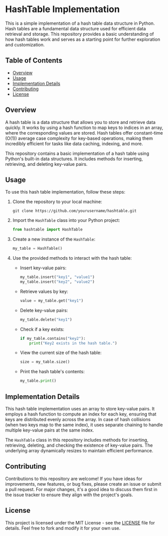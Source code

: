# HashTable Implementation

This is a simple implementation of a hash table data structure in Python. Hash tables are a fundamental data structure used for efficient data retrieval and storage. This repository provides a basic understanding of how hash tables work and serves as a starting point for further exploration and customization.

## Table of Contents
- [Overview](#overview)
- [Usage](#usage)
- [Implementation Details](#implementation-details)
- [Contributing](#contributing)
- [License](#license)

## Overview

A hash table is a data structure that allows you to store and retrieve data quickly. It works by using a hash function to map keys to indices in an array, where the corresponding values are stored. Hash tables offer constant-time (O(1)) average case complexity for key-based operations, making them incredibly efficient for tasks like data caching, indexing, and more.

This repository contains a basic implementation of a hash table using Python's built-in data structures. It includes methods for inserting, retrieving, and deleting key-value pairs.

## Usage

To use this hash table implementation, follow these steps:

1. Clone the repository to your local machine:

   ``` shell
   git clone https://github.com/yourusername/hashtable.git
   ```

2. Import the `HashTable` class into your Python project:

   ```python
   from hashtable import HashTable
   ```

3. Create a new instance of the `HashTable`:

   ```python
   my_table = HashTable()
   ```

4. Use the provided methods to interact with the hash table:

   - Insert key-value pairs:

     ```python
     my_table.insert("key1", "value1")
     my_table.insert("key2", "value2")
     ```

   - Retrieve values by key:

     ```python
     value = my_table.get("key1")
     ```

   - Delete key-value pairs:

     ```python
     my_table.delete("key1")
     ```

   - Check if a key exists:

     ```python
     if my_table.contains("key2"):
         print("Key2 exists in the hash table.")
     ```

   - View the current size of the hash table:

     ```python
     size = my_table.size()
     ```

   - Print the hash table's contents:

     ```python
     my_table.print()
     ```

## Implementation Details

This hash table implementation uses an array to store key-value pairs. It employs a hash function to compute an index for each key, ensuring that keys are distributed evenly across the array. In case of hash collisions (when two keys map to the same index), it uses separate chaining to handle multiple key-value pairs at the same index.

The `HashTable` class in this repository includes methods for inserting, retrieving, deleting, and checking the existence of key-value pairs. The underlying array dynamically resizes to maintain efficient performance.

## Contributing

Contributions to this repository are welcome! If you have ideas for improvements, new features, or bug fixes, please create an issue or submit a pull request. For major changes, it's a good idea to discuss them first in the issue tracker to ensure they align with the project's goals.

## License

This project is licensed under the MIT License - see the [LICENSE](LICENSE) file for details. Feel free to fork and modify it for your own use.

